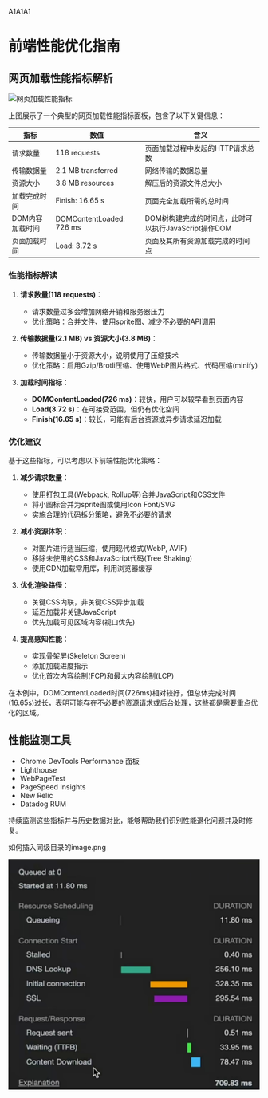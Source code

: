 A1A1A1
# 前端性能优化指南

## 网页加载性能指标解析

![网页加载性能指标](https://i.imgur.com/3HvPDZj.png)

上图展示了一个典型的网页加载性能指标面板，包含了以下关键信息：

| 指标 | 数值 | 含义 |
|------|------|------|
| 请求数量 | 118 requests | 页面加载过程中发起的HTTP请求总数 |
| 传输数据量 | 2.1 MB transferred | 网络传输的数据总量 |
| 资源大小 | 3.8 MB resources | 解压后的资源文件总大小 |
| 加载完成时间 | Finish: 16.65 s | 页面完全加载所需的总时间 |
| DOM内容加载时间 | DOMContentLoaded: 726 ms | DOM树构建完成的时间点，此时可以执行JavaScript操作DOM |
| 页面加载时间 | Load: 3.72 s | 页面及其所有资源加载完成的时间点 |

### 性能指标解读

1. **请求数量(118 requests)**：
   - 请求数量过多会增加网络开销和服务器压力
   - 优化策略：合并文件、使用sprite图、减少不必要的API调用

2. **传输数据量(2.1 MB) vs 资源大小(3.8 MB)**：
   - 传输数据量小于资源大小，说明使用了压缩技术
   - 优化策略：启用Gzip/Brotli压缩、使用WebP图片格式、代码压缩(minify)

3. **加载时间指标**：
   - **DOMContentLoaded(726 ms)**：较快，用户可以较早看到页面内容
   - **Load(3.72 s)**：在可接受范围，但仍有优化空间
   - **Finish(16.65 s)**：较长，可能有后台资源或异步请求延迟加载

### 优化建议

基于这些指标，可以考虑以下前端性能优化策略：

1. **减少请求数量**：
   - 使用打包工具(Webpack, Rollup等)合并JavaScript和CSS文件
   - 将小图标合并为sprite图或使用Icon Font/SVG
   - 实施合理的代码拆分策略，避免不必要的请求

2. **减小资源体积**：
   - 对图片进行适当压缩，使用现代格式(WebP, AVIF)
   - 移除未使用的CSS和JavaScript代码(Tree Shaking)
   - 使用CDN加载常用库，利用浏览器缓存

3. **优化渲染路径**：
   - 关键CSS内联，非关键CSS异步加载
   - 延迟加载非关键JavaScript
   - 优先加载可见区域内容(视口优先)

4. **提高感知性能**：
   - 实现骨架屏(Skeleton Screen)
   - 添加加载进度指示
   - 优化首次内容绘制(FCP)和最大内容绘制(LCP)

在本例中，DOMContentLoaded时间(726ms)相对较好，但总体完成时间(16.65s)过长，表明可能存在不必要的资源请求或后台处理，这些都是需要重点优化的区域。

## 性能监测工具

* Chrome DevTools Performance 面板
* Lighthouse
* WebPageTest
* PageSpeed Insights
* New Relic
* Datadog RUM

持续监测这些指标并与历史数据对比，能够帮助我们识别性能退化问题并及时修复。

如何插入同级目录的image.png

![](image.png)
